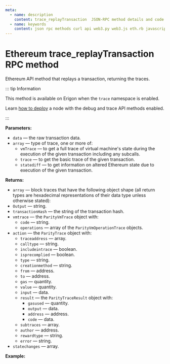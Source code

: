 ```yaml
---
meta:
  - name: description
    content: trace_replayTransaction  JSON-RPC method details and code examples.
  - name: keywords
    content: json rpc methods curl api web3.py web3.js eth.rb javascript python ruby ethereum debug trace
---
```


# Ethereum trace_replayTransaction RPC method

Ethereum API method that replays a transaction, returning the traces.

::: tip Information

This method is available on Erigon when the `trace` namespace is enabled.

Learn [how to deploy](/api/ethereum/deploy-your-ethereum-node-to-enable-debug-and-trace-api-methods) a node with the debug and trace API methods enabled.

:::

**Parameters:**

* `data` — the raw transaction data.
* `array` — type of trace, one or more of:
  * `vmTrace` — to get a full trace of virtual machine's state during the execution of the given transaction including any subcalls.
  * `trace` — to get the basic trace of the given transaction.
  * `statediff` — to get information on altered Ethereum state due to execution of the given transaction.

**Returns:**

* `array` — block traces that have the following object shape (all return types are hexadecimal representations of their data type unless otherwise stated):
* `Output` — string.
* `transactionHash` — the string of the transaction hash.
* `vmtrace` — the `ParityVmTrace` object with:
  * `code` — string.
  * `operations` — array of the `ParityVmOperationTrace` objects.
* `action` — the `ParityTrace` object with:
  * `traceaddress` — array.
  * `calltype` — string.
  * `includeintrace` — boolean.
  * `isprecomplied` — boolean.
  * `type` — string.
  * `creationmethod` — string.
  * `from` — address.
  * `to` — address.
  * `gas` — quantity.
  * `value` — quantity.
  * `input` — data.
  * `result` — the `ParityTraceResult` object with:
    * `gasused` — quantity.
    * `output` — data.
    * `address` — address.
    * `code` — data.
  * `subtraces` — array.
  * `author` — address.
  * `rewardtype` — string.
  * `error` — string.
* `statechanges` — array.

**Example:**

<CodeSwitcher :languages="{py:'web3.py', cr:'cURL'}">

<template v-slot:py>

``` py
from web3 import Web3
node_url = "CHAINSTACK_NODE_URL"
web3 = Web3.HTTPProvider(node_url)

trace = web3.make_request('trace_replayTransaction', ['0x96161bdfd8e2cfc5ce67d420cfbd2bbaf0cf47ae0655dae94d77d4dd4630bd95',['trace']])
print(trace)
```

</template>
<template v-slot:cr>

``` sh
curl -X POST "CHAINSTACK_NODE_URL" \
  -H 'Content-Type: application/json' \
  --data '{"method":"trace_replayTransaction","params":["0x96161bdfd8e2cfc5ce67d420cfbd2bbaf0cf47ae0655dae94d77d4dd4630bd95",["trace"]],"id":1,"jsonrpc":"2.0"}'
```

</template>
</CodeSwitcher>
